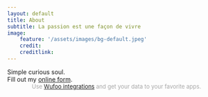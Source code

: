 ```yaml
---
layout: default
title: About
subtitle: La passion est une façon de vivre
image:
    feature: '/assets/images/bg-default.jpeg'
    credit: 
    creditlink: 
---
```


<div class="card">
  <div class="about">
    Simple curious soul. 
  </div>

  <div id="wufoo-ziva2w21femwgh">
   Fill out my <a href="https://audreyli.wufoo.com/forms/ziva2w21femwgh">online form</a>.
  </div>
  <div id="wuf-adv" style="font-family:inherit;font-size: small;color:#a7a7a7;text-align:center;display:block;">Use <a href="http://www.wufoo.com/partners/">Wufoo integrations</a> and get your data to your favorite apps.</div>
  
  <script type="text/javascript">var ziva2w21femwgh;(function(d, t) {
  var s = d.createElement(t), options = {
  'userName':'audreyli',
  'formHash':'ziva2w21femwgh',
  'autoResize':true,
  'height':'557',
  'async':true,
  'host':'wufoo.com',
  'header':'show',
  'ssl':true};
  s.src = ('https:' == d.location.protocol ? 'https://' : 'http://') + 'www.wufoo.com/scripts/embed/form.js';
  s.onload = s.onreadystatechange = function() {
  var rs = this.readyState; if (rs) if (rs != 'complete') if (rs != 'loaded') return;
  try { ziva2w21femwgh = new WufooForm();ziva2w21femwgh.initialize(options);ziva2w21femwgh.display(); } catch (e) {}};
  var scr = d.getElementsByTagName(t)[0], par = scr.parentNode; par.insertBefore(s, scr);
  })(document, 'script');</script>


</div>
